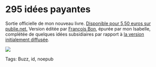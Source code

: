 # 295 idées payantes

Sortie officielle de mon nouveau livre. [Disponible pour 5,50 euros sur publie.net.](http://www.publie.net/tnc/spip.php?article320) Version éditée par [François Bon](http://www.tierslivre.net/), épurée par mon Isabelle, complétée de quelques idées subsidiaires par rapport à [la version initialement diffusée](http://blog.tcrouzet.com/2010/04/20/j%E2%80%99ai-eu-l%E2%80%99idee/).

![](https://tcrouzet.com/images_tc/2010/04/id-couv-400x607.png)



Tags: Buzz, id, noepub